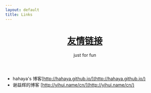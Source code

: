 ```yaml
---
layout: default
title: Links
---
```


<header id="header">
	<div class="header-info fix">
		<h1><a href="/">友情链接 </a></h1>
		<p class="describe">just for fun</p>		
	</div>
</header>


- hahaya's 博客[http://hahaya.github.io/](http://hahaya.github.io/) 
- 谢益辉的博客 [http://yihui.name/cn/](http://yihui.name/cn/) 

